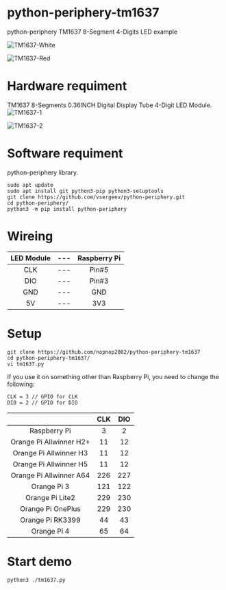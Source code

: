 # python-periphery-tm1637
python-periphery TM1637 8-Segment 4-Digits LED example

![TM1637-White](https://user-images.githubusercontent.com/6020549/90970987-5b45e480-e546-11ea-854b-c11eaf146ac8.JPG)

![TM1637-Red](https://user-images.githubusercontent.com/6020549/90970988-5e40d500-e546-11ea-84bf-55ff035998f3.JPG)

# Hardware requiment
TM1637 8-Segments 0.36INCH Digital Display Tube 4-Digit LED Module.   
![TM1637-1](https://user-images.githubusercontent.com/6020549/90970978-52551300-e546-11ea-9764-4527ce3c6a49.JPG)

![TM1637-2](https://user-images.githubusercontent.com/6020549/90970981-5719c700-e546-11ea-8e48-ac4c0d7b5dc6.JPG)

# Software requiment
python-periphery library.   

```
sudo apt update
sudo apt install git python3-pip python3-setuptools
git clone https://github.com/vsergeev/python-periphery.git
cd python-periphery/
python3 -m pip install python-periphery
```

# Wireing
|LED Module|---|Raspberry Pi|
|:-:|:-:|:-:|
|CLK|---|Pin#5|
|DIO|---|Pin#3|
|GND|---|GND|
|5V|---|3V3|

# Setup
```
git clone https://github.com/nopnop2002/python-periphery-tm1637
cd python-periphery-tm1637/
vi tm1637.py
```
If you use it on something other than Raspberry Pi, you need to change the following:

```
CLK = 3 // GPIO for CLK
DIO = 2 // GPIO for DIO
```

||CLK|DIO|
|:-:|:-:|:-:|
|Raspberry Pi|3|2|
|Orange Pi Allwinner H2+|11|12|
|Orange Pi Allwinner H3|11|12|
|Orange Pi Allwinner H5|11|12|
|Orange Pi Allwinner A64|226|227|
|Orange Pi 3|121|122|
|Orange Pi Lite2|229|230|
|Orange Pi OnePlus|229|230|
|Orange Pi RK3399|44|43|
|Orange Pi 4|65|64|

# Start demo
```
python3 ./tm1637.py
```
